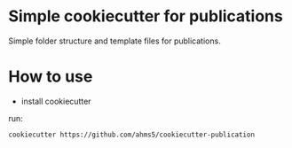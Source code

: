 # Simple cookiecutter for publications

Simple folder structure and template files for publications.

# How to use

- install cookiecutter

run:
```
cookiecutter https://github.com/ahms5/cookiecutter-publication
```